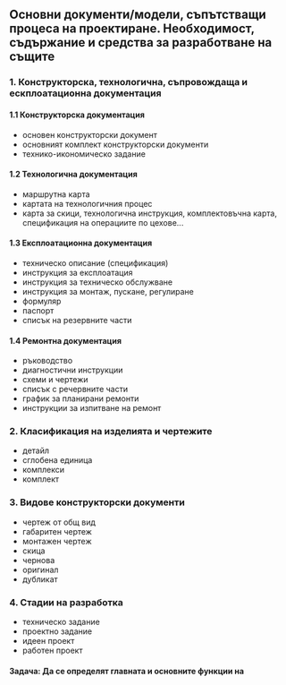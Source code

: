 ## Основни документи/модели, съпътстващи процеса на проектиране. Необходимост, съдържание и средства за разработване на същите

### 1. Конструкторска, технологична, съпровождаща и ескплоатационна документация

#### 1.1 Конструкторска документация

- основен конструкторски документ
- основният комплект конструкторски документи
- технико-икономическо задание

#### 1.2 Технологична документация

- маршрутна карта
- картата на технологичния процес
- карта за скици, технологична инструкция, комплектовъчна карта, спецификация на операциите по цехове...

#### 1.3 Експлоатационна документация

- техническо описание (спецификация)
- инструкция за експлоатация
- инструкция за техническо обслужване
- инструкция за монтаж, пускане, регулиране
- формуляр
- паспорт
- списък на резервните части

#### 1.4 Ремонтна документация

- ръководство
- диагностични инструкции
- схеми и чертежи
- списък с речервните части
- график за планирани ремонти
- инструкции за изпитване на ремонт

### 2. Класификация на изделията и чертежите

- детайл
- сглобена единица
- комплекси
- комплект

### 3. Видове конструкторски документи

- чертеж от общ вид
- габаритен чертеж
- монтажен чертеж
- скица
- чернова
- оригинал
- дубликат

### 4. Стадии на разработка

- техническо задание
- проектно задание
- идеен проект
- работен проект

#### Задача: Да се определят главната и основните функции на
